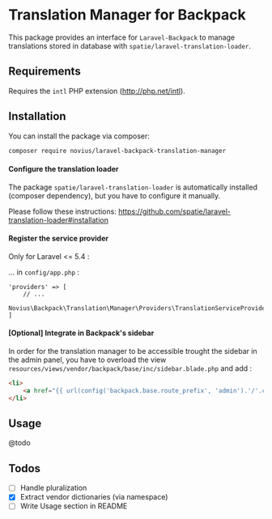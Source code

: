 # Translation Manager for Backpack

This package provides an interface for `Laravel-Backpack` to manage translations stored in database with `spatie/laravel-translation-loader`.

## Requirements

Requires the `intl` PHP extension (http://php.net/intl).

## Installation

You can install the package via composer:

```sh
composer require novius/laravel-backpack-translation-manager
```

#### Configure the translation loader

The package `spatie/laravel-translation-loader` is automatically installed (composer dependency), but you have to configure it manually.

Please follow these instructions: https://github.com/spatie/laravel-translation-loader#installation

#### Register the service provider

Only for Laravel <= 5.4 :

... in `config/app.php` :
```php?start_inline=1
'providers' => [
    // ...
    Novius\Backpack\Translation\Manager\Providers\TranslationServiceProvider::class,
]
```

#### [Optional] Integrate in Backpack's sidebar

In order for the translation manager to be accessible trought the sidebar in the admin panel, you have to overload the view `resources/views/vendor/backpack/base/inc/sidebar.blade.php` and add :

```html
<li>
    <a href="{{ url(config('backpack.base.route_prefix', 'admin').'/'.config('translation-manager.route_prefix')) }}"><i class="fa fa-cog"></i> <span>{{ trans('translation-manager::crud.sidebar_title') }}</span></a>
</li>
```

## Usage

@todo

## Todos

- [ ] Handle pluralization
- [x] Extract vendor dictionaries (via namespace)
- [ ] Write Usage section in README